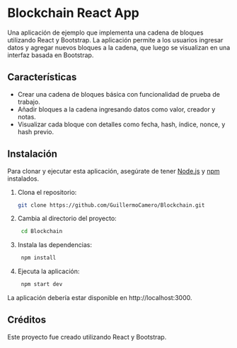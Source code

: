 # Blockchain React App

Una aplicación de ejemplo que implementa una cadena de bloques utilizando React y Bootstrap. La aplicación permite a los usuarios ingresar datos y agregar nuevos bloques a la cadena, que luego se visualizan en una interfaz basada en Bootstrap.

## Características

- Crear una cadena de bloques básica con funcionalidad de prueba de trabajo.
- Añadir bloques a la cadena ingresando datos como valor, creador y notas.
- Visualizar cada bloque con detalles como fecha, hash, índice, nonce, y hash previo.

## Instalación

Para clonar y ejecutar esta aplicación, asegúrate de tener [Node.js](https://nodejs.org/) y [npm](https://www.npmjs.com/) instalados.

1. Clona el repositorio:
   ```bash
   git clone https://github.com/GuillermoCamero/Blockchain.git

2. Cambia al directorio del proyecto:
   ```bash
    cd Blockchain

3. Instala las dependencias:
   ```bash
    npm install

4. Ejecuta la aplicación:
   ```bash
    npm start dev

La aplicación debería estar disponible en http://localhost:3000.

## Créditos
Este proyecto fue creado utilizando React y Bootstrap.